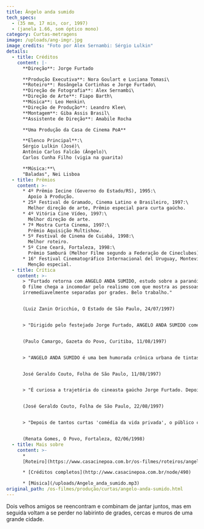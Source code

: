 ```yaml
---
title: Ângelo anda sumido
tech_specs:
  - (35 mm, 17 min, cor, 1997)
  - (janela 1.66, som óptico mono)
category: Curtas-metragens
image: /uploads/ang-imgr.jpg
image_credits: "Foto por Alex Sernambi: Sérgio Lulkin"
details:
  - title: Créditos
    content: |-
      **Direção**: Jorge Furtado

      **Produção Executiva**: Nora Goulart e Luciana Tomasi\
      **Roteiro**: Rosângela Cortinhas e Jorge Furtado\
      **Direção de Fotografia**: Alex Sernambi\
      **Direção de Arte**: Fiapo Barth\
      **Música**: Leo Henkin\
      **Direção de Produção**: Leandro Klee\
      **Montagem**: Giba Assis Brasil\
      **Assistente de Direção**: Amabile Rocha

      **Uma Produção da Casa de Cinema PoA**

      **Elenco Principal**:\
      Sérgio Lulkin (José)\
      Antônio Carlos Falcão (Ângelo)\
      Carlos Cunha Filho (vigia na guarita)

      **Música:**\
      "Baladas", Nei Lisboa
  - title: Prêmios
    content: >-
      * 4º Prêmio Iecine (Governo do Estado/RS), 1995:\
        Apoio à Produção.
      * 25º Festival de Gramado, Cinema Latino e Brasileiro, 1997:\
        Melhor direção de arte, Prêmio especial para curta gaúcho.
      * 4º Vitória Cine Vídeo, 1997:\
        Melhor direção de arte.
      * 7ª Mostra Curta Cinema, 1997:\
        Prêmio Aquisição Multishow.
      * 5º Festival de Cinema de Cuiabá, 1998:\
        Melhor roteiro.
      * 5º Cine Ceará, Fortaleza, 1998:\
        Prêmio Samburá (Melhor Filme segundo a Federação de Cineclubes), Melhor Montagem, Melhor Trilha Sonora.
      * 16° Festival Cinematográfico Internacional del Uruguay, Montevideo, 1998:\
        Menção especial.
  - title: Crítica
    content: >-
      > "Furtado retorna com ANGELO ANDA SUMIDO, estudo sobre a paranóia urbana.
      O filme chega a incomodar pelo realismo com que mostra as pessoas
      irremediavelmente separadas por grades. Belo trabalho."


      (Luiz Zanin Oricchio, O Estado de São Paulo, 24/07/1997)


      > "Dirigido pelo festejado Jorge Furtado, ANGELO ANDA SUMIDO começa muito bem mas tem desfecho brusco e pouco impactante, o que é um pecado mortal para um curta-metragem. (...) É claro que não faltam momentos de brilhantismo, como os ótimos diálogos criados por Furtado e a ótima montagem de Giba Assis Brasil. Ainda assim, trata-se de um Furtado menor."


      (Paulo Camargo, Gazeta do Povo, Curitiba, 11/08/1997)


      > "ANGELO ANDA SUMIDO é uma bem humorada crônica urbana de tintas kafkianas sobre a odisséia de um rapaz que sai de casa para jantar com um amigo (o Angelo do título) e se vê às voltas com a selva de grades que se tornou a cidade. O filme despertou reações entusiasmadas da platéia durante a projeção e um aplauso morno ao final. Para o diretor, isso aconteceu porque o final é deliberadamente anticlimático: 'O filme não acaba, ele se fina'. É verdade. O interesse do público é atraído para uma coisa (o que houve com Angelo?) que o filme não mostra, para realçar o individualismo do protagonista. Opção corajosa de um filme que descreve um mundo em que, segundo as palavras do diretor, 'o indivíduo, quando enfrenta o espaço público, quer ter o menor contato possível como outro'."


      José Geraldo Couto, Folha de São Paulo, 11/08/1997)


      > "É curiosa a trajetória do cineasta gaúcho Jorge Furtado. Depois de projetar-se internacionalmente com o curta ensaístico ILHA DAS FLORES (1989), deixou que outros repetissem sua fórmula à exaustão e partiu para outra coisa: a experimentação de novas estruturas narrativas. Em ANGELO ANDA SUMIDO (...) há uma tensão surda entre o que entra no filme como se fosse por acaso - o lixo na rua, os mendigos, a conversa disparatada de porteiros e taxistas, a deterioração urbana - e a trajetória individualista e banal do protagonista, que só pretende comer e voltar para a sua casa. (...) 'O outro' (seja ele o porteiro, os mendigos, o taxista, o vigia, e até mesmo o seu amigo Ângelo) é apenas um empecilho do qual o protagonista precisa se livrar. Se extrai toda a sua força desse confronto entre o casulo individual e a realidade hostil do espaço outrora público, Jorge Furtado investe numa opção ousada e quase suicida de final: a ausência de desfecho como demonstração do teorema de que 'o outro' só estorva o protagonista. A odisséia urbana termina quando este come um prosaico cachorro-quente."


      (José Geraldo Couto, Folha de São Paulo, 22/08/1997)


      > "Depois de tantos curtas 'comédia da vida privada', o público cearense pôde ver uma obra do verdadeiro criador da linguagem, o não presente cineasta Jorge Furtado. ANGELO ANDA SUMIDO foi, como não poderia deixar de ser, bem recebido pelo público. É, de fato, melhor do que as imitações."


      (Renata Gomes, O Povo, Fortaleza, 02/06/1998)
  - title: Mais sobre
    content: >-
      *
      [Roteiro](https://www.casacinepoa.com.br/os-filmes/roteiros/angelo-anda-sumido.html)

      * [Créditos completos](http://www.casacinepoa.com.br/node/490)

      * [Música](/uploads/Angelo_anda_sumido.mp3)
original_path: /os-filmes/produção/curtas/angelo-anda-sumido.html
---
```

Dois velhos amigos se reencontram e combinam de jantar juntos, mas em seguida voltam a se perder no labirinto de grades, cercas e muros de uma grande cidade.